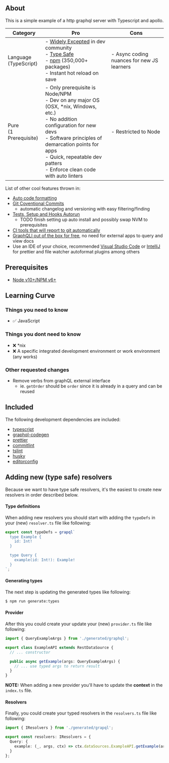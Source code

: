 ## About

This is a simple example of a http graphql server with Typescript and apollo. 

| Category  | Pro | Cons |
| ------------- | ------------- | ------------- |
| Language<br />(TypeScript)  | - [Widely Excepted](https://trends.google.com/trends/explore?geo=US&q=%2Fm%2F02p97,%2Fm%2F07sbkfb,%2Fm%2F05z1_,%2Fm%2F03yb8hb) in dev community <br />- [Type Safe](https://en.wikipedia.org/wiki/Type_safety) <br />- [npm](https://www.npmjs.com/) (350,000+ packages) <br /> - Instant hot reload on save   |  - Async coding nuances for new JS learners  |
| Pure<br />(1 Prerequisite)  | - Only prerequisite is Node/NPM <br /> - Dev on any major OS (OSX, *nix, Windows, etc.) <br /> - No addition configuration for new devs <br /> - Software principles of demarcation points for apps <br /> - Quick, repeatable dev patters <br /> - Enforce clean code with auto linters | - Restricted to Node  |

List of other cool features thrown in:
- [Auto code formatting](https://prettier.io/docs/en/)
- [Git Coventional Commits](https://www.conventionalcommits.org/en/v1.0.0-beta.2/#summary)
    - automatic changelog and versioning with easy filtering/finding
- [Tests, Setup and Hooks Autorun](https://www.npmjs.com/package/husky)
    - TODO finish setting up auto install and possibly swap NVM to prerequisites
- [CI tools that will report to git automatically](https://circleci.com/)
- [GraphQLI out of the box for free](https://www.apollographql.com/docs/apollo-server/#:~:text=Apollo%20Server%20provides%3A,you%20to%20ship%20features%20faster), no need for external apps to query and view docs
- Use an IDE of your choice, recommended [Visual Studio Code](https://code.visualstudio.com/) or [IntelliJ](https://www.jetbrains.com/idea/) for prettier and file watcher autoformat plugins among others
    
## Prerequisites
- [Node v10+/NPM v6+](https://nodejs.org/en/)

## Learning Curve
### Things you need to know
- :white_check_mark: JavaScript <br />

### Things you dont need to know
- :x:  *nix <br />
- :x: A specific integrated development environment or work environment (any works)  <br />

### Other requested changes
- Remove verbs from graphQL external interface
    - ie. `getOrder` should be `order` since it is already in a query and can be reused

## Included

The following development dependencies are included:

- [typescript](https://github.com/Microsoft/TypeScript)
- [graphql-codegen](https://github.com/dotansimha/graphql-code-generator)
- [prettier](https://github.com/prettier/prettier)
- [commitlint](https://github.com/marionebl/commitlint)
- [tslint](https://github.com/palantir/tslint)
- [husky](https://github.com/typicode/husky)
- [editorconfig](https://editorconfig.org/)

## Adding new (type safe) resolvers

Because we want to have type safe resolvers, it's the easiest to create new resolvers in order described below.

#### Type definitions

When adding new resolvers you should start with adding the `typeDefs` in your (new) `resolver.ts` file like following:

```ts
export const typeDefs = grapql`
  type Example {
    id: Int!
  }

  type Query {
    example(id: Int!): Example!
  }
`;
```

#### Generating types

The next step is updating the generated types like following:

```bash
$ npm run generate:types
```

#### Provider

After this you could create your update your (new) `provider.ts` file like following:

```ts
import { QueryExampleArgs } from './generated/graphql';

export class ExampleAPI extends RestDataSource {
  // ... constructor

  public async getExample(args: QueryExampleArgs) {
    // ... use typed args to return result
  }
}
```

**NOTE:** When adding a new provider you'll have to update the **context** in the `index.ts` file.

#### Resolvers

Finally, you could create your typed resolvers in the `resolvers.ts` file like following:

```ts
import { IResolvers } from './generated/grapql';

export const resolvers: IResolvers = {
  Query: {
    example: (_, args, ctx) => ctx.dataSources.ExampleAPI.getExample(args)
  }
};
```


